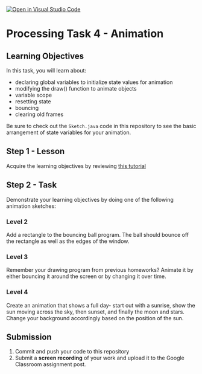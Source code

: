 [![Open in Visual Studio Code](https://classroom.github.com/assets/open-in-vscode-f059dc9a6f8d3a56e377f745f24479a46679e63a5d9fe6f495e02850cd0d8118.svg)](https://classroom.github.com/online_ide?assignment_repo_id=6595254&assignment_repo_type=AssignmentRepo)
# Processing Task 4 - Animation

## Learning Objectives
In this task, you will learn about:
* declaring global variables to initialize state values for animation
* modifying the draw() function to animate objects
* variable scope
* resetting state
* bouncing
* clearing old frames


Be sure to check out the `Sketch.java` code in this repository to see the basic arrangement of state variables for your animation.



## Step 1 - Lesson
Acquire the learning objectives by reviewing [this tutorial](https://happycoding.io/tutorials/processing/animation)

## Step 2 - Task
Demonstrate your learning objectives by doing one of the following animation sketches:

### Level 2
Add a rectangle to the bouncing ball program. The ball should bounce off the rectangle as well as the edges of the window.

### Level 3
Remember your drawing program from previous homeworks? Animate it by either bouncing it around the screen or by changing it over time.

### Level 4
Create an animation that shows a full day- start out with a sunrise, show the sun moving across the sky, then sunset, and finally the moon and stars. Change your background accordingly based on the position of the sun.


## Submission
1. Commit and push your code to this repository
2. Submit a **screen recording** of your work and upload it to the Google Classroom assignment post.
